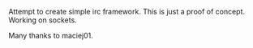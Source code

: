Attempt to create simple irc framework.
This is just a proof of concept.
Working on sockets.

Many thanks to maciej01.
